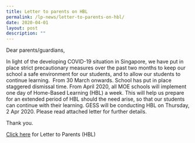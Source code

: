 ```yaml
---
title: Letter to parents on HBL
permalink: /lp-news/letter-to-parents-on-hbl/
date: 2020-04-01
layout: post
description: ""
---
```

Dear parents/guardians,

In light of the developing COVID-19 situation in Singapore, we have put in place strict precautionary measures over the past two months to keep our school a safe environment for our students, and to allow our students to continue learning.  From 30 March onwards. School has put in place staggered dismissal time. From April 2020, all MOE schools will implement one day of Home-Based Learning (HBL) a week. This will help us prepare for an extended period of HBL should the need arise, so that our students can continue with their learning. GESS will be conducting HBL on Thursday, 2 Apr 2020. Please read attached letter for further details.

Thank you.

[Click here](/files/Letter-to-Parents-HBL-1-April-2020.pdf) for Letter to Parents (HBL)